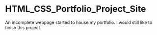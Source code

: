 # HTML_CSS_Portfolio_Project_Site
An incomplete webpage started to house my portfolio. I would still like to finish this project.
